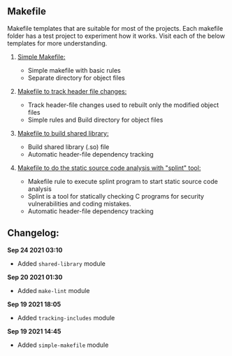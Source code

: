 ## Makefile

Makefile templates that are suitable for most of the projects.
Each makefile folder has a test project to experiment how it works.
Visit each of the below templates for more understanding.

1. [Simple Makefile:](https://github.com/kribakarans/makefiles/tree/master/simple-makefile)
   - Simple makefile with basic rules
   - Separate directory for object files

2. [Makefile to track header file changes:](https://github.com/kribakarans/makefiles/tree/master/tracking-includes)
    - Track header-file changes used to rebuilt only the modified object files
    - Simple rules and Build directory for object files

3. [Makefile to build shared library:](https://github.com/kribakarans/makefiles/tree/master/shared-library)
    - Build shared library (.so) file
    - Automatic header-file dependency tracking

3. [Makefile to do the static source code analysis with "splint" tool:](https://github.com/kribakarans/makefiles/tree/master/make-lint)
    - Makefile rule to execute splint program to start static source code analysis
    - Splint is a tool for statically checking C programs for security vulnerabilities and coding mistakes.
    - Automatic header-file dependency tracking

## Changelog:
**Sep 24 2021 03:10**
- Added ```shared-library``` module

**Sep 20 2021 01:30**
- Added ```make-lint``` module

**Sep 19 2021 18:05**
- Added ```tracking-includes``` module

**Sep 19 2021 14:45**
- Added ```simple-makefile``` module

